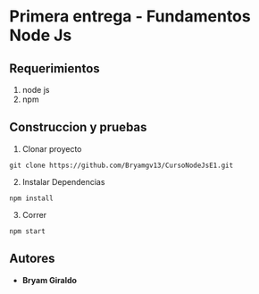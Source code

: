 # Primera entrega - Fundamentos Node Js


## Requerimientos
1.	node js
2.  npm

## Construccion y pruebas
1.  Clonar proyecto
```
git clone https://github.com/Bryamgv13/CursoNodeJsE1.git
```
2.  Instalar Dependencias
```
npm install
```
3.  Correr
```
npm start
```

## Autores

* **Bryam Giraldo**